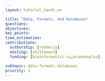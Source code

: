```yaml
---
layout: tutorial_hands_on

title: "Data, Formats, and Databases"
questions:
objectives:
key_points:
time_estimation:
contributions:
  authorship: [rdeborja]
  editing: [shiltemann]
  funding: [bioinformatics-ca,erasmusplus]

subtopic: data-formats-databases
priority: 1
---
```

